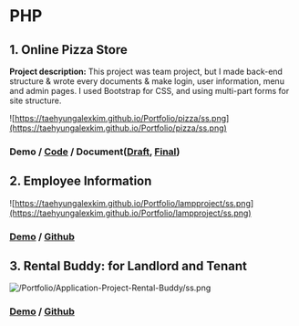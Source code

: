 # PHP

## 1. Online Pizza Store

**Project description:** This project was team project, but I made back-end structure & wrote every documents & make login, user information, menu and admin pages. I used Bootstrap for CSS, and using multi-part forms for site structure.

![https://taehyungalexkim.github.io/Portfolio/pizza/ss.png](https://taehyungalexkim.github.io/Portfolio/pizza/ss.png)

### Demo / [Code](https://taehyungalexkim.github.io/Portfolio/pizza/20F_Lamp1-Pizza-Store.zip) / Document([Draft](https://taehyungalexkim.github.io/Portfolio/pizza/Draft_Design_Document.docx), [Final](https://taehyungalexkim.github.io/Portfolio/pizza/Final_Lamp_project.pptx))

## 2. Employee Information

![https://taehyungalexkim.github.io/Portfolio/lampproject/ss.png](https://taehyungalexkim.github.io/Portfolio/lampproject/ss.png)

### [Demo](https://lamp.fanshawe21w.tk/) / [Github](https://github.com/TaehyungAlexKim/Lamp2Project)

## 3. Rental Buddy: for Landlord and Tenant

![/Portfolio/Application-Project-Rental-Buddy/ss.png](/Portfolio/Application-Project-Rental-Buddy/ss.png)

### [Demo](https://rental.fanshawe21w.tk/) / [Github](https://github.com/TaehyungAlexKim/Application-Project-Rental-Buddy)

<!--## This can be your internal website page / project page

**Project description:** Lorem ipsum dolor sit amet, consectetur adipiscing elit, sed do eiusmod tempor incididunt ut labore et dolore magna aliqua. Ut enim ad minim veniam, quis nostrud exercitation ullamco laboris nisi ut aliquip ex ea commodo consequat. Duis aute irure dolor in reprehenderit in voluptate velit esse cillum dolore eu fugiat nulla pariatur. Excepteur sint occaecat cupidatat non proident, sunt in culpa qui officia deserunt mollit anim id est laborum.

### 1. Suggest hypotheses about the causes of observed phenomena

Sed ut perspiciatis unde omnis iste natus error sit voluptatem accusantium doloremque laudantium, totam rem aperiam, eaque ipsa quae ab illo inventore veritatis et quasi architecto beatae vitae dicta sunt explicabo. 

```javascript
if (isAwesome){
  return true
}
```

### 2. Assess assumptions on which statistical inference will be based

```javascript
if (isAwesome){
  return true
}
```

### 3. Support the selection of appropriate statistical tools and techniques

<img src="images/dummy_thumbnail.jpg?raw=true"/>

### 4. Provide a basis for further data collection through surveys or experiments

Sed ut perspiciatis unde omnis iste natus error sit voluptatem accusantium doloremque laudantium, totam rem aperiam, eaque ipsa quae ab illo inventore veritatis et quasi architecto beatae vitae dicta sunt explicabo. 

For more details see [GitHub Flavored Markdown](https://guides.github.com/features/mastering-markdown/).
-->